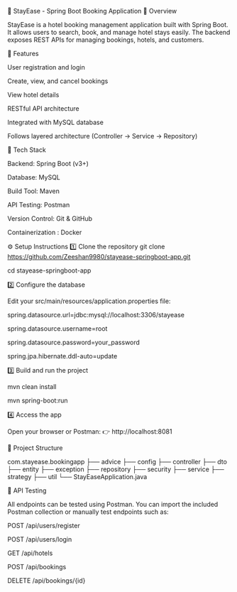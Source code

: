 🏨 StayEase - Spring Boot Booking Application
📌 Overview

StayEase is a hotel booking management application built with Spring Boot.
It allows users to search, book, and manage hotel stays easily. The backend exposes REST APIs for managing bookings, hotels, and customers.

🚀 Features

User registration and login

Create, view, and cancel bookings

View hotel details

RESTful API architecture

Integrated with MySQL database

Follows layered architecture (Controller → Service → Repository)

🧰 Tech Stack

Backend: Spring Boot (v3+)

Database: MySQL

Build Tool: Maven

API Testing: Postman

Version Control: Git & GitHub

Containerization : Docker

⚙️ Setup Instructions
1️⃣ Clone the repository
git clone https://github.com/Zeeshan9980/stayease-springboot-app.git

cd stayease-springboot-app

2️⃣ Configure the database

Edit your src/main/resources/application.properties file:

spring.datasource.url=jdbc:mysql://localhost:3306/stayease

spring.datasource.username=root

spring.datasource.password=your_password

spring.jpa.hibernate.ddl-auto=update

3️⃣ Build and run the project

mvn clean install

mvn spring-boot:run

4️⃣ Access the app

Open your browser or Postman:
👉 http://localhost:8081

🧭 Project Structure

com.stayease.bookingapp
 ├── advice
 ├── config
 ├── controller
 ├── dto
 ├── entity
 ├── exception
 ├── repository
 ├── security
 ├── service
 ├── strategy
 ├── util
 └── StayEaseApplication.java

 🧪 API Testing

All endpoints can be tested using Postman.
You can import the included Postman collection or manually test endpoints such as:

POST /api/users/register

POST /api/users/login

GET /api/hotels

POST /api/bookings

DELETE /api/bookings/{id}

